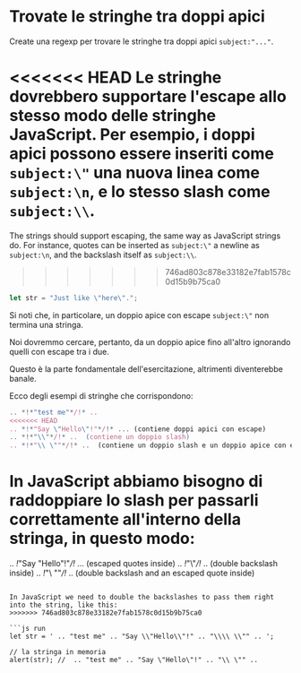 # Trovate le stringhe tra doppi apici

Create una regexp per trovare le stringhe tra doppi apici `subject:"..."`.

<<<<<<< HEAD
Le stringhe dovrebbero supportare l'escape allo stesso modo delle stringhe JavaScript. Per esempio, i doppi apici possono essere inseriti come `subject:\"` una nuova linea come `subject:\n`, e lo stesso slash come `subject:\\`.
=======
The strings should support escaping, the same way as JavaScript strings do. For instance, quotes can be inserted as `subject:\"` a newline as `subject:\n`, and the backslash itself as `subject:\\`.
>>>>>>> 746ad803c878e33182e7fab1578c0d15b9b75ca0

```js
let str = "Just like \"here\".";
```

Si noti che, in particolare, un doppio apice con escape `subject:\"` non termina una stringa.

Noi dovremmo cercare, pertanto, da un doppio apice fino all'altro ignorando quelli con escape tra i due.

Questo è la parte fondamentale dell'esercitazione, altrimenti diventerebbe banale.

Ecco degli esempi di stringhe che corrispondono:
```js
.. *!*"test me"*/!* ..  
<<<<<<< HEAD
.. *!*"Say \"Hello\"!"*/!* ... (contiene doppi apici con escape)
.. *!*"\\"*/!* ..  (contiene un doppio slash)
.. *!*"\\ \""*/!* ..  (contiene un doppio slash e un doppio apice con escape)
```

In JavaScript abbiamo bisogno di raddoppiare lo slash per passarli correttamente all'interno della stringa, in questo modo:
=======
.. *!*"Say \"Hello\"!"*/!* ... (escaped quotes inside)
.. *!*"\\"*/!* ..  (double backslash inside)
.. *!*"\\ \""*/!* ..  (double backslash and an escaped quote inside)
```

In JavaScript we need to double the backslashes to pass them right into the string, like this:
>>>>>>> 746ad803c878e33182e7fab1578c0d15b9b75ca0

```js run
let str = ' .. "test me" .. "Say \\"Hello\\"!" .. "\\\\ \\"" .. ';

// la stringa in memoria
alert(str); //  .. "test me" .. "Say \"Hello\"!" .. "\\ \"" ..
```

